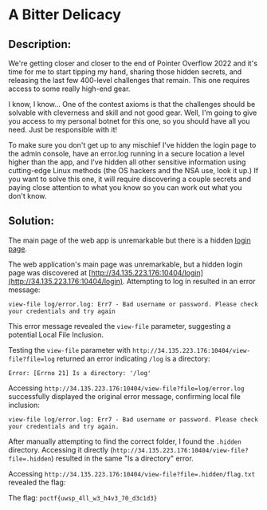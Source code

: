 # A Bitter Delicacy


## Description:
We're getting closer and closer to the end of Pointer Overflow 2022 and it's time for me to start tipping my hand, sharing those hidden secrets, and releasing the last few 400-level challenges that remain. This one requires access to some really high-end gear.

I know, I know... One of the contest axioms is that the challenges should be solvable with cleverness and skill and not good gear. Well, I'm going to give you access to my personal botnet for this one, so you should have all you need. Just be responsible with it!

To make sure you don't get up to any mischief I've hidden the login page to the admin console, have an error.log running in a secure location a level higher than the app, and I've hidden all other sensitive information using cutting-edge Linux methods (the OS hackers and the NSA use, look it up.) If you want to solve this one, it will require discovering a couple secrets and paying close attention to what you know so you can work out what you don't know.


## Solution:

The main page of the web app is unremarkable but there is a hidden [login page](http://34.135.223.176:10404/login).

The web application's main page was unremarkable, but a hidden login page was discovered at [http://34.135.223.176:10404/login](http://34.135.223.176:10404/login). Attempting to log in resulted in an error message:

``view-file log/error.log: Err7 - Bad username or password. Please check your credentials and try again``

This error message revealed the `view-file` parameter, suggesting a potential Local File Inclusion.

Testing the `view-file` parameter with `http://34.135.223.176:10404/view-file?file=log` returned an error indicating `/log` is a directory:

``Error: [Errno 21] Is a directory: '/log'``

Accessing `http://34.135.223.176:10404/view-file?file=log/error.log` successfully displayed the original error message, confirming local file inclusion:

``view-file log/error.log: Err7 - Bad username or password. Please check your credentials and try again.``

After manually attempting to find the correct folder, I found the `.hidden` directory. Accessing it directly (`http://34.135.223.176:10404/view-file?file=.hidden`) resulted in the same "Is a directory" error.

Accessing `http://34.135.223.176:10404/view-file?file=.hidden/flag.txt` revealed the flag:

The flag: ``poctf{uwsp_4ll_w3_h4v3_70_d3c1d3}``